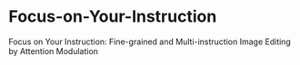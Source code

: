 # Focus-on-Your-Instruction
Focus on Your Instruction: Fine-grained and Multi-instruction Image Editing by Attention Modulation
